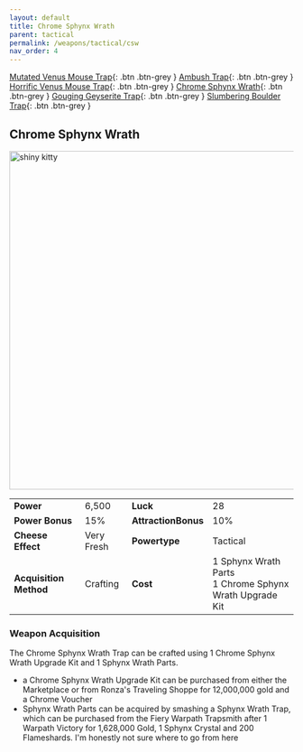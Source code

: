 ```yaml
---
layout: default
title: Chrome Sphynx Wrath
parent: tactical
permalink: /weapons/tactical/csw
nav_order: 4
---
```

<span class="fs-1">[Mutated Venus Mouse Trap](/weapons/tactical/mvmt){: .btn .btn-grey } </span><span class="fs-1"> [Ambush Trap](/weapons/tactical/ambush){: .btn .btn-grey } </span><span class="fs-1"> [Horrific Venus Mouse Trap](/weapons/tactical/hvmt){: .btn .btn-grey } </span><span class="fs-1"> [Chrome Sphynx Wrath](/weapons/tactical/csw){: .btn .btn-grey } </span><span class="fs-1"> [Gouging Geyserite Trap](/weapons/tactical/ggt){: .btn .btn-grey } </span><span class="fs-1"> [Slumbering Boulder Trap](/weapons/tactical/sbt){: .btn .btn-grey } </span>

## Chrome Sphynx Wrath
<img src="/assets/images/weapons/csw.png" alt="shiny kitty" width="600">


|||||
|---|---|---|---|
| __Power__ 	| 6,500| __Luck__ 	| 28 	|
| __Power Bonus__ 	| 15% 	|__AttractionBonus__ 	| 10% 	|
| __Cheese Effect__ 	| Very Fresh 	| __Powertype__ 	| Tactical 	|
| __Acquisition Method__ 	| Crafting 	| __Cost__ 	| 1 Sphynx Wrath Parts <br> 1 Chrome Sphynx Wrath Upgrade Kit	|

### Weapon Acquisition
The Chrome Sphynx Wrath Trap can be crafted using 1 Chrome Sphynx Wrath Upgrade Kit and 1 Sphynx Wrath Parts.
- a Chrome Sphynx Wrath Upgrade Kit can be purchased from either the Marketplace or from Ronza's Traveling Shoppe for 12,000,000 gold and a Chrome Voucher
- Sphynx Wrath Parts can be acquired by smashing a Sphynx Wrath Trap, which can be purchased from the Fiery Warpath Trapsmith after 1 Warpath Victory for 1,628,000 Gold, 1 Sphynx Crystal and 200 Flameshards.
I'm honestly not sure where to go from here
